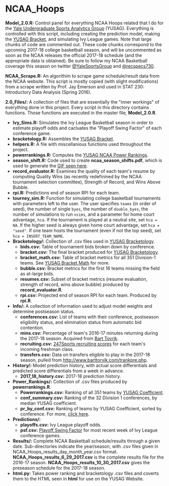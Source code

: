 # NCAA_Hoops
__Model_2.0.R:__ Control panel for everything NCAA Hoops related that I do for the [Yale Undergraduate Sports Analytics Group](http://sports.sites.yale.edu) (YUSAG). Everything is controlled with this script, including creating the prediction model, making the [YUSAG Bracket](http://sports.sites.yale.edu/yusag-bracketology), and simulating Ivy League games. Note that large chunks of code are commented out. These code chunks correspond to the upcoming 2017-18 college basketball season, and will be uncommented as soon as the NCAA releases the official 2017-18 schedule (and the appropriate data is obtained). Be sure to follow my NCAA Basketball coverage this season on twitter [@YaleSportsGroup](https://twitter.com/YaleSportsGroup) and [@recspecs730](https://twitter.com/recspecs730).

__NCAA_Scrape.R:__ An algorithim to scrape game schedule/result data from the NCAA website. This script is mostly copied (with slight modifications) from a scrape written by Prof. Jay Emerson and used in STAT 230: Introductory Data Analysis (Spring 2016).

__2.0_Files/:__ A collection of files that are essentially the "inner workings" of everything done in this project. Every script in this directory contains functions. Those functions are executed in the master file, __Model_2.0.R__.
* __Ivy_Sims.R:__ Simulates the Ivy League Basketball season in order to estimate playoff odds and cacluates the "Playoff Swing Factor" of each conference game.
* __bracketology.R:__ Assembles the [YUSAG Bracket](http://sports.sites.yale.edu/yusag-bracketology).
* __helpers.R:__ A file with miscellanious functions used throughout the project.
* __powerrankings.R:__ Computes the [YUSAG NCAA Power Rankings](http://sports.sites.yale.edu/ncaa-power-rankings).
* __season_shift.R:__ Code used to create __ncaa_season_shifts.pdf__, which is used to generate the [GIF seen here](https://twitter.com/recspecs730/status/961986171365621761).
* __record_evaluator.R:__ Examines the quality of each team's resume by computing Quality Wins (as recently redefinined by the NCAA tournament selection committee), Strength of Record, and Wins Above Bubble.
* __rpi.R:__ Predictions end of season RPI for each team.
* __tourney_sim.R:__ Function for simulating college basketball tournaments with parameters left to the user. The user specifies ```teams``` (in order of seed), the number of single ```byes```, the number of ```double_byes```, the number of simulations to run ```nsims```, and a parameter for home court advantage, ```hca```. If the tournament is played at a neutral site, set ```hca = NA```. If the higher seed is always given home court advantage, set ```hca = "seed"```. If one team hosts the tournament (even if not the top seed), set ```hca = INSERT_TEAM_NAME```.
* __Bracketology/:__ Collection of .csv files used in [YUSAG Bracketology](http://sports.sites.yale.edu/yusag-bracketology).
  * __bids.csv:__ Table of tournament bids broken down by conference.
  * __bracket.csv:__ The final bracket produced for [YUSAG Bracketology](http://sports.sites.yale.edu/yusag-bracketology).
  * __bracket_math.csv:__ Table of bracket metrics for all 351 Division-1 teams. See [YUSAG Bracket Math](http://sports.sites.yale.edu/bracket-math) for more.
  * __bubble.csv:__ Bracket metrics for the first 16 teams missing the field as at-large bids.
  * __resumes.csv:__ Subset of bracket metrics (resume evaluation, strength of record, wins above bubble) produced by __record_evaluator.R__. 
  * __rpi.csv:__ Projected end of season RPI for each team. Produced by __rpi.R__.
* __Info/:__ A collection of information used to adjust model weights and determine postseason status.
  * __conferences.csv:__ List of teams with their conference, postseason eligibility status, and elimination status from automatic bid contention.
  * __mins.csv:__ Percentage of team's 2016-17 minutes returning during the 2017-18 season. Acquired from [Bart Tovrik](http://www.barttorvik.com/returningmins.php).
  * __recruiting.csv:__ [247Sports recruiting scores](http://247sports.com/Season/2017-Basketball/CompositeTeamRankings) for each team's incoming freshman class.
  * __transfers.csv:__ Data on transfers eligible to play in the 2017-18 season, pulled from http://www.barttorvik.com/trankpre.php.
* __History/:__ Model prediction history, with actual score differentials and predicted score differentials from a week in advance.
  * __2017_18_history.csv:__ 2017-18 prediction history.
* __Power_Rankings/:__ Collection of .csv files produced by __powerrankings.R__.
  * __Powerrankings.csv:__ Ranking of all 351 teams by [YUSAG Coefficient](http://sports.sites.yale.edu/ncaa-mens-basketball-power-rankings).
  * __conf_summary.csv:__ Ranking of the 32 Division 1 conferences, by median YUSAG coefficient. 
  * __pr_by_conf.csv:__ Ranking of teams by YUSAG Coefficient, sorted by conference. For more, [click here](http://sports.sites.yale.edu/ncaa-mens-basketball-power-rankings-0).
* __Predictions/:__ 
  * __playoffs.csv:__ Ivy League playoff odds.
  * __psf.csv:__ [Playoff Swing Factor](http://yaledailynews.com/downthefield/2017/01/31/by-the-numbers-ivy-hoops-games-to-watch/) for most recent week of Ivy League conference games.
* __Results/:__ Complete NCAA Basketball schedule/results through a given date. Sub-directories indicate the year/season, with .csv files given in NCAA_Hoops_results_day_month_year.csv format. __NCAA_Hoops_results_6_29_2017.csv__ is the complete results file for the 2016-17 season. __NCAA_Hoops_results_10_30_2017.csv__ gives the preseason schedule for the 2017-18 season.
* __html.py:__ Takes power ranking and bracketology .csv files and coverts them to the HTML seen in __html__ for use on the YUSAG Website.